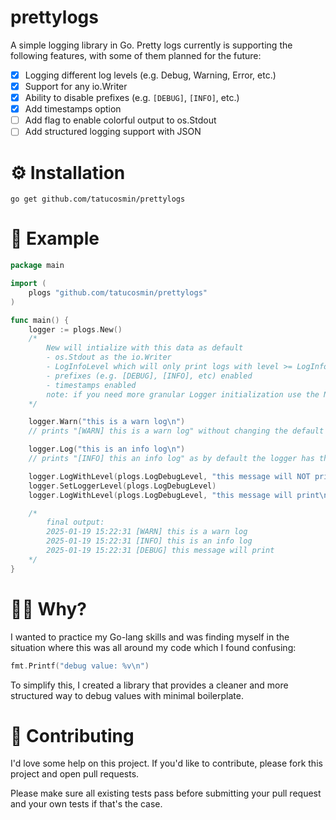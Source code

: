 # prettylogs

A simple logging library in Go. Pretty logs currently is supporting the following features, with some of them planned for the future:

- [x] Logging different log levels (e.g. Debug, Warning, Error, etc.)
- [x] Support for any io.Writer
- [x] Ability to disable prefixes (e.g. `[DEBUG]`, `[INFO]`, etc.)
- [x] Add timestamps option
- [ ] Add flag to enable colorful output to os.Stdout
- [ ] Add structured logging support with JSON

# ⚙️ Installation

```
go get github.com/tatucosmin/prettylogs
```

# 🔨 Example

```go
package main

import (
	plogs "github.com/tatucosmin/prettylogs"
)

func main() {
	logger := plogs.New()
	/*
		New will intialize with this data as default
		- os.Stdout as the io.Writer
		- LogInfoLevel which will only print logs with level >= LogInfoLevel
		- prefixes (e.g. [DEBUG], [INFO], etc) enabled
		- timestamps enabled
		note: if you need more granular Logger initialization use the NewConfigurable function
	*/

	logger.Warn("this is a warn log\n")
	// prints "[WARN] this is a warn log" without changing the default level

	logger.Log("this is an info log\n")
	// prints "[INFO] this an info log" as by default the logger has the LogInfoLevel set

	logger.LogWithLevel(plogs.LogDebugLevel, "this message will NOT print\n")
	logger.SetLoggerLevel(plogs.LogDebugLevel)
	logger.LogWithLevel(plogs.LogDebugLevel, "this message will print\n")

	/*
		final output:
		2025-01-19 15:22:31 [WARN] this is a warn log
		2025-01-19 15:22:31 [INFO] this is an info log
		2025-01-19 15:22:31 [DEBUG] this message will print
	*/
}
```

# 🙋‍♂️ Why?

I wanted to practice my Go-lang skills and was finding myself in the situation where this was all around my code which I found confusing:

```go
fmt.Printf("debug value: %v\n")
```

To simplify this, I created a library that provides a cleaner and more structured way to debug values with minimal boilerplate.

# 👏 Contributing

I'd love some help on this project. If you'd like to contribute, please fork this project and open pull requests.

Please make sure all existing tests pass before submitting your pull request and your own tests if that's the case.
